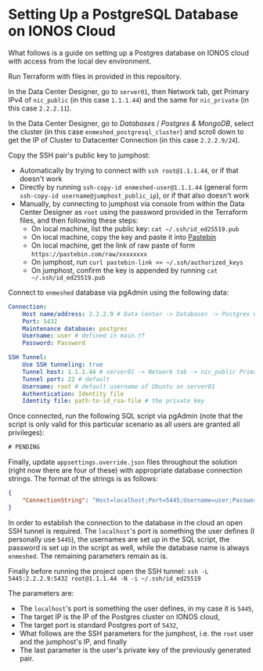 # Setting Up a PostgreSQL Database on IONOS Cloud

What follows is a guide on setting up a Postgres database on IONOS cloud with access from the local dev environment.

Run Terraform with files in provided in this repository.

In the Data Center Designer, go to `server01`, then Network tab, get Primary IPv4 of `nic_public` (in this case `1.1.1.44`) and the same for `nic_private` (in this case `2.2.2.11`).

In the Data Center Designer, go to _Databases_ / _Postgres & MongoDB_, select the cluster (in this case `enmeshed_postgresql_cluster`) and scroll down to get the IP of Cluster to Datacenter Connection (in this case `2.2.2.9/24`).

Copy the SSH pair's public key to jumphost:

-   Automatically by trying to connect with `ssh root@1.1.1.44`, or if that doesn't work
-   Directly by running `ssh-copy-id enmeshed-user@1.1.1.44` (general form `ssh-copy-id username@jumphost_public_ip`), or if that also doesn't work
-   Manually, by connecting to jumphost via console from within the Data Center Designer as `root` using the password provided in the Terraform files, and then following these steps:
    -   On local machine, list the public key: `cat ~/.ssh/id_ed25519.pub`
    -   On local machine, copy the key and paste it into [Pastebin](https://pastebin.com/)
    -   On local machine, get the link of raw paste of form `https://pastebin.com/raw/xxxxxxxx`
    -   On jumphost, run `curl pastebin-link >> ~/.ssh/authorized_keys`
    -   On jumphost, confirm the key is appended by running `cat ~/.ssh/id_ed25519.pub`

Connect to `enmeshed` database via pgAdmin using the following data:

```yaml
Connection:
    Host name/address: 2.2.2.9 # Data Center -> Databases -> Postgres Clusters -> PostgreSQL_cluster -> Connections IP
    Port: 5432
    Maintenance database: postgres
    Username: user # defined in main.tf
    Password: Password

SSH Tunnel:
    Use SSH tunneling: true
    Tunnel host: 1.1.1.44 # server01 -> Network tab -> nic_public Primary IPv4
    Tunnel port: 22 # default
    Username: root # default username of Ubuntu on server01
    Authentication: Identity file
    Identity file: path-to-id_rsa-file # the private key
```

Once connected, run the following SQL script via pgAdmin (note that the script is only valid for this particular scenario as all users are granted all privileges):

```sql
# PENDING
```

Finally, update `appsettings.override.json` files throughout the solution (right now there are four of these) with appropriate database connection strings. The format of the strings is as follows:

```json
{
    "ConnectionString": "Host=localhost;Port=5445;Username=user;Password=Password;Database=enmeshed;SslMode=Require;TrustServerCertificate=true"
}
```

In order to establish the connection to the database in the cloud an open SSH tunnel is required. The `localhost`'s port is something the user defines (I personally use `5445`), the usernames are set up in the SQL script, the password is set up in the script as well, while the database name is always `enmeshed`. The remaining parameters remain as is.

Finally before running the project open the SSH tunnel: `ssh -L 5445:2.2.2.9:5432 root@1.1.1.44 -N -i ~/.ssh/id_ed25519`

The parameters are:

-   The `localhost`'s port is something the user defines, in my case it is `5445`,
-   The target IP is the IP of the Postgres cluster on IONOS cloud,
-   The target port is standard Postgres port of `5432`,
-   What follows are the SSH parameters for the jumphost, i.e. the `root` user and the jumphost's IP, and finally
-   The last parameter is the user's private key of the previously generated pair.

